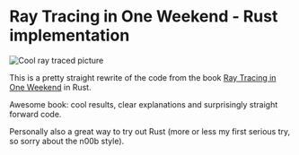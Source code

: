 # Ray Tracing in One Weekend - Rust implementation

![Cool ray traced picture](https://raw.githubusercontent.com/perliedmanraytracing-in-one-weekend/master/teaser.png)

This is a pretty straight rewrite of the code from the book [Ray Tracing in One Weekend]() in Rust.

Awesome book: cool results, clear explanations and surprisingly straight forward code.

Personally also a great way to try out Rust (more or less my first serious try, so sorry about the n00b style).
